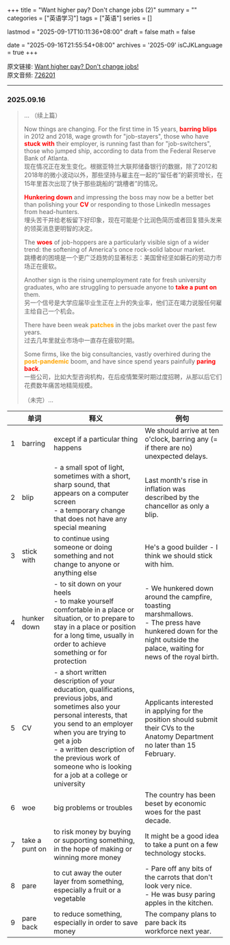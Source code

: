 +++
title = "Want higher pay? Don't change jobs (2)"
summary = ""
categories = ["英语学习"]
tags = ["英语"]
series = []

lastmod = "2025-09-17T10:11:36+08:00"
draft = false
math = false

date = "2025-09-16T21:55:54+08:00"
archives = '2025-09'
isCJKLanguage = true
+++

原文链接: [Want higher pay? Don't change jobs!](https://waikan.kekenet.com/#/waikanlisten/23/726201)  
原文音频: [726201 ](https://k7.kekenet.com/Sound/2025/08/444yw_2736917HnK.mp3)

---

### 2025.09.16

> ...
>（续上篇）
>
> Now things are changing. For the first time in 15 years, <strong style="color: red">barring</strong> <strong style="color: red">blips</strong> in 2012 and 2018, wage growth for "job-stayers", those who have <strong style="color:red">stuck with</strong> their employer, is running fast than for "job-switchers", those who jumped ship, according to data from the Federal Reserve Bank of Atlanta.  
> 现在情况正在发生变化。根据亚特兰大联邦储备银行的数据，除了2012和2018年的微小波动以外，那些坚持与雇主在一起的“留任者”的薪资增长，在15年里首次出现了快于那些跳船的“跳槽者”的情况。
>
> <strong style="color: red">Hunkering down</strong> and impressing the boss may now be a better bet than polishing your <strong style="color: red">CV</strong> or responding to those LinkedIn messages from head-hunters.  
> 埋头苦干并给老板留下好印象，现在可能是个比润色简历或者回复猎头发来的领英消息更明智的决定。
>
> The <strong style="color: red">woes</strong> of job-hoppers are a particularly visible sign of a wider trend: the softening of America's once rock-solid labour market.  
> 跳槽者的困境是一个更广泛趋势的显著标志：美国曾经坚如磐石的劳动力市场正在疲软。
>
> Another sign is the rising unemployment rate for fresh university graduates, who are struggling to persuade anyone to <strong style="color: red">take a punt on</strong> them.  
> 另一个信号是大学应届毕业生正在上升的失业率，他们正在竭力说服任何雇主给自己一个机会。
>
> There have been weak <strong style="color: orange">patches</strong> in the jobs market over the past few years.  
> 过去几年里就业市场中一直存在疲软时期。
>
> Some firms, like the big consultancies, vastly overhired during the <strong style="color: orange">post-pandemic</strong> boom, and  have since spend years painfully <strong style="color: red">paring back</strong>.  
> 一些公司，比如大型咨询机构，在后疫情繁荣时期过度招聘，从那以后它们花费数年痛苦地精简规模。
>
> （未完）...


| | 单词 | 释义 | 例句 |
| --- | --- | --- | --- |
| 1 | barring | except if a particular thing happens | We should arrive at ten o'clock, barring any (= if there are no) unexpected delays. |
| 2 | blip | - a small spot of light, sometimes with a short, sharp sound, that appears on a computer screen <br> - a temporary change that does not have any special meaning | Last month's rise in inflation was described by the chancellor as only a blip. |
| 3 | stick with | to continue using someone or doing something and not change to anyone or anything else | He's a good builder - I think we should stick with him. |
| 4 | hunker down | - to sit down on your heels <br> - to make yourself comfortable in a place or situation, or to prepare to stay in a place or position for a long time, usually in order to achieve something or for protection | - We hunkered down around the campfire, toasting marshmallows. <br> - The press have hunkered down for the night outside the palace, waiting for news of the royal birth. |
| 5 | CV | - a short written description of your education, qualifications, previous jobs, and sometimes also your personal interests, that you send to an employer when you are trying to get a job <br> - a written description of the previous work of someone who is looking for a job at a college or university | Applicants interested in applying for the position should submit their CVs to the Anatomy Department no later than 15 February. |
| 6 | woe | big problems or troubles | The country has been beset by economic woes for the past decade. |
| 7 | take a punt on | to risk money by buying or supporting something, in the hope of making or winning more money | It might be a good idea to take a punt on a few technology stocks. |
| 8 | pare | to cut away the outer layer from something, especially a fruit or a vegetable | - Pare off any bits of the carrots that don't look very nice. <br> - He was busy paring apples in the kitchen. |
| 9 | pare back | to reduce something, especially in order to save money | The company plans to pare back its workforce next year. |
